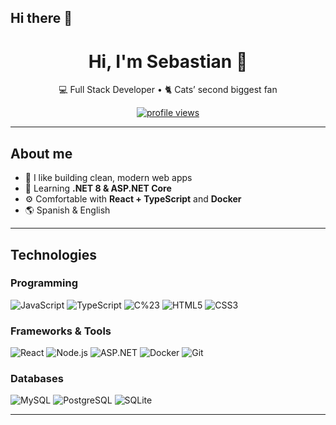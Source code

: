 ## Hi there 👋

<!-- Profile README for @sebastianpinos -->

<h1 align="center">Hi, I'm Sebastian 👋</h1>

<p align="center">
  💻 Full Stack Developer • 🐈 Cats’ second biggest fan
</p>

<p align="center">
  <a href="https://github.com/sebastianpinos">
    <img src="https://komarev.com/ghpvc/?username=sebastianpinos&style=for-the-badge" alt="profile views" />
  </a>
</p>

---

## About me
- 🎯 I like building clean, modern web apps
- 🌱 Learning **.NET 8 & ASP.NET Core**
- ⚙️ Comfortable with **React + TypeScript** and **Docker**
- 🌎 Spanish & English

---

## Technologies

### Programming
![JavaScript](https://img.shields.io/badge/JavaScript-000?logo=javascript)
![TypeScript](https://img.shields.io/badge/TypeScript-000?logo=typescript)
![C%23](https://img.shields.io/badge/C%23-000?logo=csharp)
![HTML5](https://img.shields.io/badge/HTML5-000?logo=html5)
![CSS3](https://img.shields.io/badge/CSS3-000?logo=css3)

### Frameworks & Tools
![React](https://img.shields.io/badge/React-000?logo=react)
![Node.js](https://img.shields.io/badge/Node.js-000?logo=node.js)
![ASP.NET](https://img.shields.io/badge/ASP.NET-000?logo=dotnet)
![Docker](https://img.shields.io/badge/Docker-000?logo=docker)
![Git](https://img.shields.io/badge/Git-000?logo=git)

### Databases
![MySQL](https://img.shields.io/badge/MySQL-000?logo=mysql)
![PostgreSQL](https://img.shields.io/badge/PostgreSQL-000?logo=postgresql)
![SQLite](https://img.shields.io/badge/SQLite-000?logo=sqlite)

---
